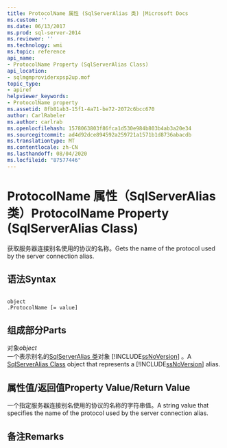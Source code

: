 ```yaml
---
title: ProtocolName 属性 (SqlServerAlias 类) |Microsoft Docs
ms.custom: ''
ms.date: 06/13/2017
ms.prod: sql-server-2014
ms.reviewer: ''
ms.technology: wmi
ms.topic: reference
api_name:
- ProtocolName Property (SqlServerAlias Class)
api_location:
- sqlmgmproviderxpsp2up.mof
topic_type:
- apiref
helpviewer_keywords:
- ProtocolName property
ms.assetid: 8fb81ab3-15f1-4a71-be72-2072c6bcc670
author: CarlRabeler
ms.author: carlrab
ms.openlocfilehash: 1578063803f86fca1d530e984b803b4ab3a20e34
ms.sourcegitcommit: ad4d92dce894592a259721a1571b1d8736abacdb
ms.translationtype: MT
ms.contentlocale: zh-CN
ms.lasthandoff: 08/04/2020
ms.locfileid: "87577446"
---
```

# <a name="protocolname-property-sqlserveralias-class"></a><span data-ttu-id="21305-102">ProtocolName 属性（SqlServerAlias 类）</span><span class="sxs-lookup"><span data-stu-id="21305-102">ProtocolName Property (SqlServerAlias Class)</span></span>
  <span data-ttu-id="21305-103">获取服务器连接别名使用的协议的名称。</span><span class="sxs-lookup"><span data-stu-id="21305-103">Gets the name of the protocol used by the server connection alias.</span></span>  
  
## <a name="syntax"></a><span data-ttu-id="21305-104">语法</span><span class="sxs-lookup"><span data-stu-id="21305-104">Syntax</span></span>  
  
```  
  
object  
.ProtocolName [= value]  
```  
  
## <a name="parts"></a><span data-ttu-id="21305-105">组成部分</span><span class="sxs-lookup"><span data-stu-id="21305-105">Parts</span></span>  
 <span data-ttu-id="21305-106">对象</span><span class="sxs-lookup"><span data-stu-id="21305-106">*object*</span></span>  
 <span data-ttu-id="21305-107">一个表示别名的[SqlServerAlias 类](sqlserveralias-class.md)对象 [!INCLUDE[ssNoVersion](../../../includes/ssnoversion-md.md)] 。</span><span class="sxs-lookup"><span data-stu-id="21305-107">A [SqlServerAlias Class](sqlserveralias-class.md) object that represents a [!INCLUDE[ssNoVersion](../../../includes/ssnoversion-md.md)] alias.</span></span>  
  
## <a name="property-valuereturn-value"></a><span data-ttu-id="21305-108">属性值/返回值</span><span class="sxs-lookup"><span data-stu-id="21305-108">Property Value/Return Value</span></span>  
 <span data-ttu-id="21305-109">一个指定服务器连接别名使用的协议的名称的字符串值。</span><span class="sxs-lookup"><span data-stu-id="21305-109">A string value that specifies the name of the protocol used by the server connection alias.</span></span>  
  
## <a name="remarks"></a><span data-ttu-id="21305-110">备注</span><span class="sxs-lookup"><span data-stu-id="21305-110">Remarks</span></span>  
  
